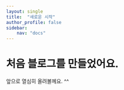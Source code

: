```yaml
---
layout: single
title:  "새로운 시작"
author_profile: false
sidebar:
    nav: "docs"
---
```


# 처음 블로그를 만들었어요.
앞으로 열심히 올려볼께요. ^^ 

